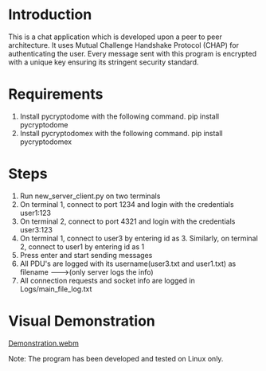 # Introduction
This is a chat application which is developed upon a peer to peer architecture. It uses Mutual Challenge Handshake Protocol (CHAP) for authenticating the user. Every message sent with this program is encrypted with a unique key ensuring its stringent security standard.

# Requirements
1. Install pycryptodome with the following command. pip install pycryptodome
2. Install pycryptodomex with the following command. pip install pycryptodomex

# Steps
1. Run new_server_client.py on two terminals
2. On terminal 1, connect to port 1234 and login with the credentials user1:123
3. On terminal 2, connect to port 4321 and login with the credentials user3:123
4. On terminal 1, connect to user3 by entering id as 3. Similarly, on terminal 2, connect to user1 by entering id as 1
5. Press enter and start sending messages
6. All PDU's are logged with its username(user3.txt and user1.txt) as filename --->(only server logs the info)
7. All connection requests and socket info are logged in Logs/main_file_log.txt

# Visual Demonstration
[Demonstration.webm](https://user-images.githubusercontent.com/43727792/211549176-c4b5a9e4-9f95-45f0-bf45-6b53ca248885.webm)


Note: The program has been developed and tested on Linux only.
